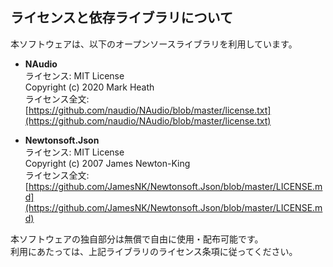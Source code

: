 ## ライセンスと依存ライブラリについて
本ソフトウェアは、以下のオープンソースライブラリを利用しています。

- **NAudio**  
  ライセンス: MIT License  
  Copyright (c) 2020 Mark Heath  
  ライセンス全文: [https://github.com/naudio/NAudio/blob/master/license.txt](https://github.com/naudio/NAudio/blob/master/license.txt)

- **Newtonsoft.Json**  
  ライセンス: MIT License  
  Copyright (c) 2007 James Newton-King  
  ライセンス全文: [https://github.com/JamesNK/Newtonsoft.Json/blob/master/LICENSE.md](https://github.com/JamesNK/Newtonsoft.Json/blob/master/LICENSE.md)

本ソフトウェアの独自部分は無償で自由に使用・配布可能です。  
利用にあたっては、上記ライブラリのライセンス条項に従ってください。
